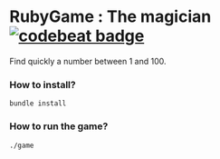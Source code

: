 # RubyGame : The magician [![codebeat badge](https://codebeat.co/badges/cba844b3-2b85-449b-89b2-78f3ee114e4f)](https://codebeat.co/projects/github-com-wesley974-rubygame)

Find quickly a number between 1 and 100.

<h3>How to install?</h3>
<code>bundle install</code>

<h3>How to run the game?</h3>
<code>./game</code>

